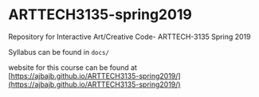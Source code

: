 # ARTTECH3135-spring2019
Repository for Interactive Art/Creative Code- ARTTECH-3135 Spring 2019

Syllabus can be found in `docs/`

website for this course can be found at [https://ajbajb.github.io/ARTTECH3135-spring2019/](https://ajbajb.github.io/ARTTECH3135-spring2019/)
